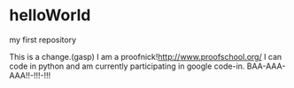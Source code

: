 # helloWorld
my first repository

This is a change.(gasp)
I am a proofnick!http://www.proofschool.org/
I can code in python and am currently participating in google code-in.
BAA-AAA-AAA!!-!!!-!!!
